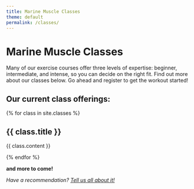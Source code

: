 ```yaml
---
title: Marine Muscle Classes
theme: default
permalink: /classes/
---
```

# Marine Muscle Classes

Many of our exercise courses offer three levels of expertise: beginner, intermediate, and intense, so you can decide on the right fit. Find out more about our classes below. Go ahead and register to get the workout started!

## Our current class offerings:
{% for class in site.classes %}
<h2>{{ class.title }}</h2>
<p>{{ class.content }}</p>
{% endfor %}

**and more to come!**

_Have a recommendation? [Tell us all about it!](https://surfgym.com/suggestions)_
